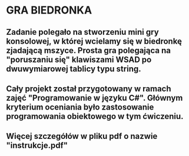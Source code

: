 # GRA BIEDRONKA
## Zadanie polegało na stworzeniu mini gry konsolowej, w której wcielamy się w biedronkę zjadającą mszyce. Prosta gra polegająca na "poruszaniu się" klawiszami WSAD po dwuwymiarowej tablicy typu string.

## Cały projekt został przygotowany w ramach zajęć "Programowanie w języku C#". Głównym kryterium oceniania było zastosowanie programowania obiektowego w tym ćwiczeniu.
## Więcej szczegółów w pliku pdf o nazwie "instrukcje.pdf"
